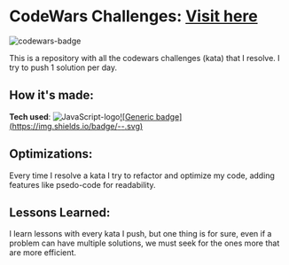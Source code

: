 # **CodeWars Challenges: [Visit here](https://www.codewars.com/users/datregu)**
![codewars-badge](https://www.codewars.com/users/datregu/badges/large)

This is a repository with all the codewars challenges (kata) that I resolve. I try to push 1 solution per day.

## How it's made:
**Tech used**: ![JavaScript-logo](https://camo.githubusercontent.com/30934920b46fd5b6874bf6ce5f9a3afd8ea0e5e4ed20ab9eda0450286ba7a138/68747470733a2f2f696d672e736869656c64732e696f2f7374617469632f76313f6c6162656c3d7c266d6573736167653d4a41564153435249505426636f6c6f723d336337663564267374796c653d706c6173746963266c6f676f3d6a617661736372697074)[![Generic badge](https://img.shields.io/badge/<SQL>-<Structured Query Language>-<COLOR>.svg)](https://shields.io/)
## Optimizations:
Every time I resolve a kata I try to refactor and optimize my code, adding features like psedo-code for readability.
## Lessons Learned:
I learn lessons with every kata I push, but one thing is for sure, even if a problem can have multiple solutions, we must seek for the ones more that are more efficient.
